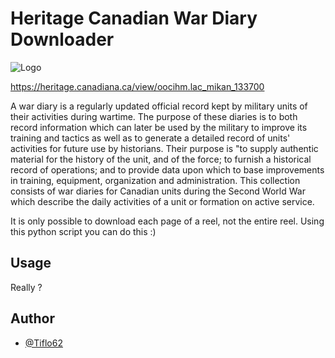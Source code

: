 # Heritage Canadian War Diary Downloader

![Logo](https://heritage.canadiana.ca/static/images/heritage-color.svg)

https://heritage.canadiana.ca/view/oocihm.lac_mikan_133700

A war diary is a regularly updated official record kept by military units of their activities during wartime. The purpose of these diaries is to both record information which can later be used by the military to improve its training and tactics as well as to generate a detailed record of units' activities for future use by historians. Their purpose is "to supply authentic material for the history of the unit, and of the force; to furnish a historical record of operations; and to provide data upon which to base improvements in training, equipment, organization and administration.
This collection consists of war diaries for Canadian units during the Second World War which describe the daily activities of a unit or formation on active service.

It is only possible to download each page of a reel, not the entire reel.
Using this python script you can do this :)

## Usage
Really ?

## Author

- [@Tiflo62](https://github.com/Tiflo62)
